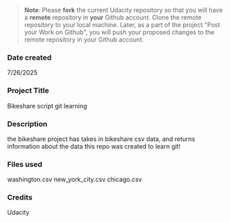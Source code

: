 >**Note**: Please **fork** the current Udacity repository so that you will have a **remote** repository in **your** Github account. Clone the remote repository to your local machine. Later, as a part of the project "Post your Work on Github", you will push your proposed changes to the remote repository in your Github account.

### Date created
7/26/2025

### Project Title
Bikeshare script git learning

### Description
the bikeshare project has takes in bikeshare csv data, and returns information about the data
this repo was created to learn git!
### Files used
washington.csv
new_york_city.csv
chicago.csv

### Credits
Udacity
